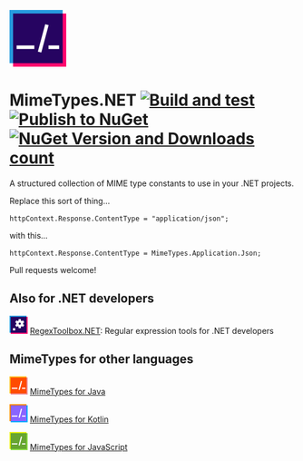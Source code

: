 ﻿![icon](Artwork/MimeTypes-icon-100.png)

# MimeTypes.NET [![Build and test](https://github.com/markwhitaker/MimeTypes.NET/actions/workflows/build-and-test.yml/badge.svg)](https://github.com/markwhitaker/MimeTypes.NET/actions/workflows/build-and-test.yml) [![Publish to NuGet](https://github.com/markwhitaker/MimeTypes.NET/actions/workflows/publish-to-nuget.yml/badge.svg)](https://github.com/markwhitaker/MimeTypes.NET/actions/workflows/publish-to-nuget.yml) [![NuGet Version and Downloads count](https://buildstats.info/nuget/Mainwave.MimeTypes)](https://www.nuget.org/packages/Mainwave.MimeTypes/)

A structured collection of MIME type constants to use in your .NET projects.

Replace this sort of thing...

```
httpContext.Response.ContentType = "application/json";
```

with this...

```
httpContext.Response.ContentType = MimeTypes.Application.Json;
```

Pull requests welcome!

## Also for .NET developers

![icon](https://raw.githubusercontent.com/markwhitaker/RegexToolbox.NET/main/Artwork/RegexToolbox-icon-32.png) [RegexToolbox.NET](https://github.com/markwhitaker/RegexToolbox.NET): Regular expression tools for .NET developers

## MimeTypes for other languages

![icon](https://raw.githubusercontent.com/markwhitaker/MimeTypes.Java/master/artwork/MimeTypes-icon-32.png) [MimeTypes for Java](https://github.com/markwhitaker/MimeTypes.Java)

![icon](https://raw.githubusercontent.com/markwhitaker/MimeTypes.kt/master/artwork/MimeTypes-icon-32.png) [MimeTypes for Kotlin](https://github.com/markwhitaker/MimeTypes.kt)

![icon](https://raw.githubusercontent.com/markwhitaker/MimeTypes.js/master/artwork/MimeTypes-icon-32.png) [MimeTypes for JavaScript](https://github.com/markwhitaker/MimeTypes.js)
